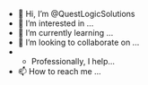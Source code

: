 - 👋 Hi, I’m @QuestLogicSolutions
- 👀 I’m interested in ...
- 🌱 I’m currently learning ...
- 💞️ I’m looking to collaborate on ...
- - Professionally, I help...
- 📫 How to reach me ...

<!---
QuestLogicSolutions/QuestLogicSolutions is a ✨ special ✨ repository because its `README.md` (this file) appears on your GitHub profile.
You can click the Preview link to take a look at your changes.
--->
